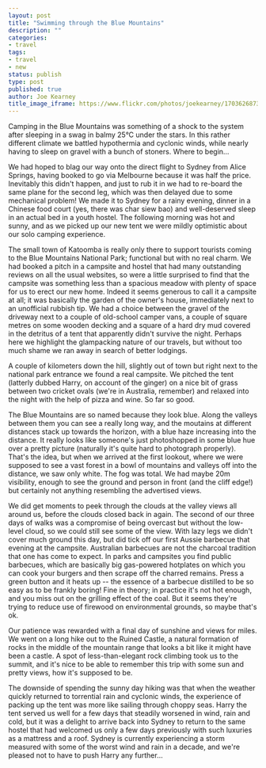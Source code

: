 ```yaml
---
layout: post
title: "Swimming through the Blue Mountains"
description: ""
categories:
- travel
tags:
- travel
- new
status: publish
type: post
published: true
author: Joe Kearney
title_image_iframe: https://www.flickr.com/photos/joekearney/17036268730/in/set-72157652104352875/player/
---
```


Camping in the Blue Mountains was something of a shock to the system after sleeping in a swag in balmy 25°C under the stars. In this rather different climate we battled hypothermia and cyclonic winds, while nearly having to sleep on gravel with a bunch of stoners. Where to begin...

We had hoped to blag our way onto the direct flight to Sydney from Alice Springs, having booked to go via Melbourne because it was half the price. Inevitably this didn't happen, and just to rub it in we had to re-board the same plane for the second leg, which was then delayed due to some mechanical problem! We made it to Sydney for a rainy evening, dinner in a Chinese food court (yes, there was char siew bao) and well-deserved sleep in an actual bed in a youth hostel. The following morning was hot and sunny, and as we picked up our new tent we were mildly optimistic about our solo camping experience.

The small town of Katoomba is really only there to support tourists coming to the Blue Mountains National Park; functional but with no real charm. We had booked a pitch in a campsite and hostel that had many outstanding reviews on all the usual websites, so were a little surprised to find that the campsite was something less than a spacious meadow with plenty of space for us to erect our new home. Indeed it seems generous to call it a campsite at all; it was basically the garden of the owner's house, immediately next to an unofficial rubbish tip. We had a choice between the gravel of the driveway next to a couple of old-school camper vans, a couple of square metres on some wooden decking and a square of a hard dry mud covered in the detritus of a tent that apparently didn't survive the night. Perhaps here we highlight the glampacking nature of our travels, but without too much shame we ran away in search of better lodgings.

A couple of kilometers down the hill, slightly out of town but right next to the national park entrance we found a real campsite. We pitched the tent (latterly dubbed Harry, on account of the ginger) on a nice bit of grass between two cricket ovals (we're in Australia, remember) and relaxed into the night with the help of pizza and wine. So far so good.

The Blue Mountains are so named because they look blue. Along the valleys between them you can see a really long way, and the moutains at different distances stack up towards the horizon, with a blue haze increasing into the distance. It really looks like someone's just photoshopped in some blue hue over a pretty picture (naturally it's quite hard to photograph properly). That's the idea, but when we arrived at the first lookout, where we were supposed to see a vast forest in a bowl of mountains and valleys off into the distance, we saw only white. The fog was total. We had maybe 20m visibility, enough to see the ground and person in front (and the cliff edge!) but certainly not anything resembling the advertised views.

We did get moments to peek through the clouds at the valley views all around us, before the clouds closed back in again. The second of our three days of walks was a compromise of being overcast but without the low-level cloud, so we could still see some of the view. With lazy legs we didn't cover much ground this day, but did tick off our first Aussie barbecue that evening at the campsite. Australian barbecues are not the charcoal tradition that one has come to expect. In parks and campsites you find public barbecues, which are basically big gas-powered hotplates on which you can cook your burgers and then scrape off the charred remains. Press a green button and it heats up -- the essence of a barbecue distilled to be so easy as to be frankly boring! Fine in theory; in practice it's not hot enough, and you miss out on the grilling effect of the coal. But it seems they're trying to reduce use of firewood on environmental grounds, so maybe that's ok.

Our patience was rewarded with a final day of sunshine and views for miles. We went on a long hike out to the Ruined Castle, a natural formation of rocks in the middle of the mountain range that looks a bit like it might have been a castle. A spot of less-than-elegant rock climbing took us to the summit, and it's nice to be able to remember this trip with some sun and pretty views, how it's supposed to be.

The downside of spending the sunny day hiking was that when the weather quickly returned to torrential rain and cyclonic winds, the experience of packing up the tent was more like sailing through choppy seas. Harry the tent served us well for a few days that steadily worsened in wind, rain and cold, but it was a delight to arrive back into Sydney to return to the same hostel that had welcomed us only a few days previously with such luxuries as a mattress and a roof. Sydney is currently experiencing a storm measured with some of the worst wind and rain in a decade, and we're pleased not to have to push Harry any further...